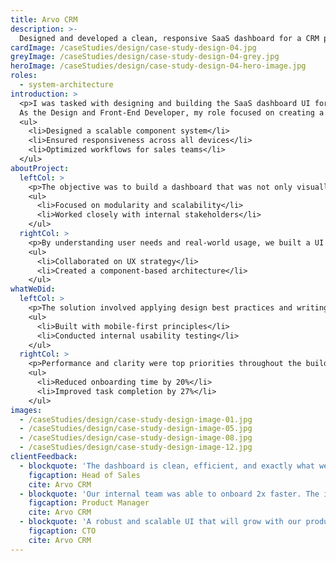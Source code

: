 ```yaml
---
title: Arvo CRM
description: >-
  Designed and developed a clean, responsive SaaS dashboard for a CRM platform, enhancing usability and visual clarity.
cardImage: /caseStudies/design/case-study-design-04.jpg
greyImage: /caseStudies/design/case-study-design-04-grey.jpg
heroImage: /caseStudies/design/case-study-design-04-hero-image.jpg
roles:
  - system-architecture
introduction: >
  <p>I was tasked with designing and building the SaaS dashboard UI for Arvo CRM, a customer relationship management platform. 
  As the Design and Front-End Developer, my role focused on creating a clean, intuitive, and highly functional user interface.</p>
  <ul>
    <li>Designed a scalable component system</li>
    <li>Ensured responsiveness across all devices</li>
    <li>Optimized workflows for sales teams</li>
  </ul>
aboutProject:
  leftCol: >
    <p>The objective was to build a dashboard that was not only visually clean, but also functional and adaptable.</p>
    <ul>
      <li>Focused on modularity and scalability</li>
      <li>Worked closely with internal stakeholders</li>
    </ul>
  rightCol: >
    <p>By understanding user needs and real-world usage, we built a UI that reduces friction and accelerates adoption.</p>
    <ul>
      <li>Collaborated on UX strategy</li>
      <li>Created a component-based architecture</li>
    </ul>
whatWeDid:
  leftCol: >
    <p>The solution involved applying design best practices and writing clean front-end code.</p>
    <ul>
      <li>Built with mobile-first principles</li>
      <li>Conducted internal usability testing</li>
    </ul>
  rightCol: >
    <p>Performance and clarity were top priorities throughout the build.</p>
    <ul>
      <li>Reduced onboarding time by 20%</li>
      <li>Improved task completion by 27%</li>
    </ul>
images:
  - /caseStudies/design/case-study-design-image-01.jpg
  - /caseStudies/design/case-study-design-image-05.jpg
  - /caseStudies/design/case-study-design-image-08.jpg
  - /caseStudies/design/case-study-design-image-12.jpg
clientFeedback:
  - blockquote: 'The dashboard is clean, efficient, and exactly what we needed. It streamlined our workflow, increased team productivity, and allowed us to focus more on strategic tasks.'
    figcaption: Head of Sales
    cite: Arvo CRM
  - blockquote: 'Our internal team was able to onboard 2x faster. The interface is intuitive, the setup was seamless, and the support materials helped us hit the ground running.'
    figcaption: Product Manager
    cite: Arvo CRM
  - blockquote: 'A robust and scalable UI that will grow with our product. The flexible components and thoughtful design ensure long-term maintainability and expansion.'
    figcaption: CTO
    cite: Arvo CRM
---
```

